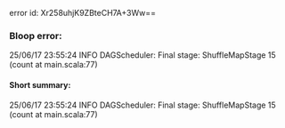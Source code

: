 error id: Xr258uhjK9ZBteCH7A+3Ww==
### Bloop error:

25/06/17 23:55:24 INFO DAGScheduler: Final stage: ShuffleMapStage 15 (count at main.scala:77)
#### Short summary: 

25/06/17 23:55:24 INFO DAGScheduler: Final stage: ShuffleMapStage 15 (count at main.scala:77)